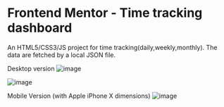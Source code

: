 # Frontend Mentor - Time tracking dashboard

An HTML5/CSS3/JS project for time tracking(daily,weekly,monthly). The data are fetched by a local JSON file.

Desktop version
![image](https://user-images.githubusercontent.com/15713570/149144205-feed6181-3ed0-4ba7-82a0-0a9e7bc0b2b5.png)

![image](https://user-images.githubusercontent.com/15713570/149144265-b2c53726-aa14-4179-88ba-f972cc174f41.png)

Mobile Version (with Apple iPhone X dimensions)
![image](https://user-images.githubusercontent.com/15713570/149388742-f40f8db8-4f73-4bc2-91f3-77bc05842187.png)


